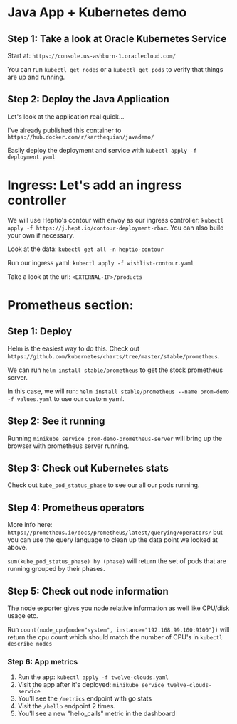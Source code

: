 # Java App + Kubernetes demo

## Step 1: Take a look at Oracle Kubernetes Service
Start at: `https://console.us-ashburn-1.oraclecloud.com/`

You can run `kubectl get nodes` or a `kubectl get pods` to verify that things are up and running.

## Step 2: Deploy the Java Application
Let's look at the application real quick...

I've already published this container to `https://hub.docker.com/r/karthequian/javademo/`

Easily deploy the deployment and service with `kubectl apply -f deployment.yaml`

# Ingress: Let's add an ingress controller
We will use Heptio's contour with envoy as our ingress controller: `kubectl apply -f https://j.hept.io/contour-deployment-rbac`. You can also build your own if necessary.

Look at the data: `kubectl get all -n heptio-contour`

Run our ingress yaml: `kubectl apply -f wishlist-contour.yaml`

Take a look at the url: `<EXTERNAL-IP>/products`

# Prometheus section:

## Step 1: Deploy
Helm is the easiest way to do this. Check out `https://github.com/kubernetes/charts/tree/master/stable/prometheus`.

We can run `helm install stable/prometheus` to get the stock prometheus server.

In this case, we will run: `helm install stable/prometheus --name prom-demo -f values.yaml` to use our custom yaml.

## Step 2: See it running
Running `minikube service prom-demo-prometheus-server` will bring up the browser with prometheus server running.

## Step 3: Check out Kubernetes stats
Check out `kube_pod_status_phase` to see our all our pods running.

## Step 4: Prometheus operators
More info here: `https://prometheus.io/docs/prometheus/latest/querying/operators/` but you can use the query language to clean up the data point we looked at above.

`sum(kube_pod_status_phase) by (phase)` will return the set of pods that are running grouped by their phases.


## Step 5: Check out node information

The node exporter gives you node relative information as well like CPU/disk usage etc.

Run `count(node_cpu{mode="system", instance="192.168.99.100:9100"})` will return the cpu count which should match the number of CPU's in `kubectl describe nodes`

### Step 6: App metrics

1. Run the app: `kubectl apply -f twelve-clouds.yaml`
2. Visit the app after it's deployed: `minikube service twelve-clouds-service`
3. You'll see the  `/metrics` endpoint with go stats
4. Visit the `/hello` endpoint 2 times.
5. You'll see a new "hello_calls" metric in the dashboard